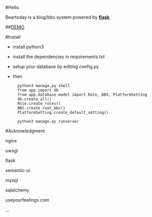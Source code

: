 #Hello

Beartoday is a blog/bbs system powered by [**flask**](http://http://flask.pocoo.org/).

##[DEMO](http://bear.today)

#Install
* install python3
* install the dependencies in requirements.txt
* setup your database by editing config.py
* then

        python3 manage.py shell
        from app import db
        from app.database.model import Role, BBS, PlatformSetting
        db.create_all()
        Role.create_roles()
        BBS.create_root_bbs()
        PlatformSetting.create_default_setting()
        
        python3 manage.py runserver

#Acknowledgment

nginx

uwsgi

flask

semantic-ui

mysql

sqlalchemy

useyourfeelings.com

...
